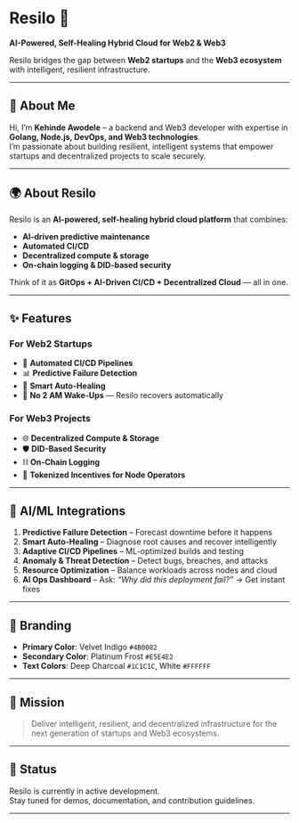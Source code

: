 # Resilo 🚀
**AI-Powered, Self-Healing Hybrid Cloud for Web2 & Web3**

Resilo bridges the gap between **Web2 startups** and the **Web3 ecosystem** with intelligent, resilient infrastructure.

---

## 👤 About Me
Hi, I’m **Kehinde Awodele** – a backend and Web3 developer with expertise in **Golang, Node.js, DevOps, and Web3 technologies**.  
I’m passionate about building resilient, intelligent systems that empower startups and decentralized projects to scale securely.

---

## 🌍 About Resilo
Resilo is an **AI-powered, self-healing hybrid cloud platform** that combines:
- **AI-driven predictive maintenance**
- **Automated CI/CD**
- **Decentralized compute & storage**
- **On-chain logging & DID-based security**

Think of it as **GitOps + AI-Driven CI/CD + Decentralized Cloud** — all in one.

---

## ✨ Features

### For Web2 Startups
- 🚀 **Automated CI/CD Pipelines**  
- 📊 **Predictive Failure Detection**  
- 🔄 **Smart Auto-Healing**  
- 🌙 **No 2 AM Wake-Ups** — Resilo recovers automatically  

### For Web3 Projects
- 🌐 **Decentralized Compute & Storage**  
- 🛡 **DID-Based Security**  
- ⛓ **On-Chain Logging**  
- 💎 **Tokenized Incentives for Node Operators**  

---

## 🤖 AI/ML Integrations
1. **Predictive Failure Detection** – Forecast downtime before it happens  
2. **Smart Auto-Healing** – Diagnose root causes and recover intelligently  
3. **Adaptive CI/CD Pipelines** – ML-optimized builds and testing  
4. **Anomaly & Threat Detection** – Detect bugs, breaches, and attacks  
5. **Resource Optimization** – Balance workloads across nodes and cloud  
6. **AI Ops Dashboard** – Ask: *“Why did this deployment fail?”* → Get instant fixes  

---

## 🎨 Branding
- **Primary Color**: Velvet Indigo `#4B0082`  
- **Secondary Color**: Platinum Frost `#E5E4E2`  
- **Text Colors**: Deep Charcoal `#1C1C1C`, White `#FFFFFF`  

---

## 📌 Mission
> Deliver intelligent, resilient, and decentralized infrastructure for the next generation of startups and Web3 ecosystems.

---

## 🚀 Status
Resilo is currently in active development.  
Stay tuned for demos, documentation, and contribution guidelines.

---
